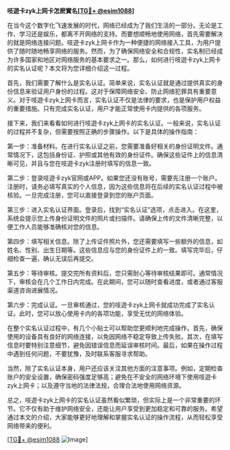 **吱遊卡zyk上网卡怎麽實名[[TG💪+ @esim1088](https://t.me/s/esim1088)]**

在当今这个数字化飞速发展的时代，网络已经成为了我们生活的一部分。无论是工作、学习还是娱乐，都离不开网络的支持。而要想顺畅地使用网络，首先需要解决的就是网络连接问题。吱遊卡zyk上网卡作为一种便捷的网络接入工具，为用户提供了随时随地畅享网络的服务。然而，为了确保网络安全和合规性，实名制已经成为许多国家和地区对网络服务的基本要求之一。那么，如何进行吱遊卡zyk上网卡的实名认证呢？本文将为您详细介绍这一过程。

首先，我们需要了解什么是实名认证。简单来说，实名认证就是通过提供真实的身份信息来验证用户身份的过程。这对于保障网络安全、防止网络犯罪具有重要意义。对于吱遊卡zyk上网卡而言，实名认证不仅是法律的要求，也是保护用户权益的重要措施。只有完成实名认证，用户才能正常使用卡内提供的各项服务。

接下来，我们来看看如何进行吱遊卡zyk上网卡的实名认证。一般来说，实名认证的过程并不复杂，但需要按照正确的步骤操作。以下是具体的操作指南：

第一步：准备材料。在进行实名认证之前，您需要准备好相关的身份证明文件。通常情况下，这包括身份证、护照或其他有效的身份证件。确保这些证件上的信息清晰可见，并且与您在吱遊卡zyk注册时填写的信息一致。

第二步：登录吱遊卡zyk官网或APP。如果您还没有账号，需要先注册一个账户。注册时，请务必填写真实的个人信息，因为这些信息将在后续的实名认证过程中被核验。一旦完成注册，您可以直接登录到您的账户页面。

第三步：进入实名认证界面。登录后，找到“实名认证”选项，点击进入。在这里，系统会提示您上传身份证明文件的照片或扫描件。请确保上传的文件清晰完整，以便工作人员能够准确核对您的信息。

第四步：填写相关信息。除了上传证件照片外，您还需要填写一些额外的信息，如姓名、性别、出生日期等。这些信息应与您的身份证件上的一致。填写完毕后，仔细检查一遍，确认无误后再提交。

第五步：等待审核。提交完所有资料后，您只需耐心等待审核结果即可。通常情况下，审核会在几个工作日内完成。在此期间，您可以随时查看进度，或者通过客服渠道咨询进展情况。

第六步：完成认证。一旦审核通过，您的吱遊卡zyk上网卡就成功完成了实名认证。此时，您可以放心使用卡内的各项功能，享受无忧的网络体验。

在整个实名认证过程中，有几个小贴士可以帮助您更顺利地完成操作。首先，确保使用的设备具有良好的网络连接，以免因网络不稳定导致上传失败。其次，在填写信息时要特别注意细节，避免因错误信息而延误审核时间。最后，如果在操作过程中遇到任何问题，不要犹豫，及时联系客服寻求帮助。

当然，除了实名认证本身，用户还应该关注其他方面的注意事项。例如，定期检查账户的安全设置，确保密码强度足够高；避免在不安全的网络环境下使用吱遊卡zyk上网卡；以及遵守当地的法律法规，合理合法地使用网络资源。

总之，吱遊卡zyk上网卡的实名认证虽然看似繁琐，但实际上是一个非常重要的环节。它不仅有助于维护网络安全，还能让用户享受到更加稳定和可靠的服务。希望通过本文的介绍，大家能够更好地理解和掌握实名认证的操作流程，从而轻松享受网络带来的便利。

[[TG💪+ @esim1088](https://t.me/s/esim1088) ![Image](https://i.postimg.cc/4NQfJmqS/Snipaste-2025-05-13-00-14-12.png)]